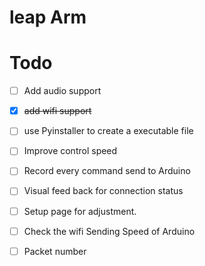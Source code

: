 # leap Arm

# Todo

 * [ ] Add audio support
 * [x] ~~add wifi support~~
 * [ ] use Pyinstaller to create a executable file
 
 * [ ] Improve control speed
 * [ ] Record every command send to Arduino
 * [ ] Visual feed back for connection status
 * [ ] Setup page for adjustment.
 * [ ] Check the wifi Sending Speed of Arduino
 * [ ] Packet number
